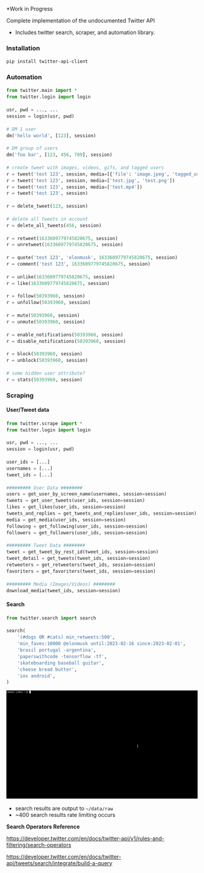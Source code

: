 *Work in Progress

Complete implementation of the undocumented Twitter API

- Includes twitter search, scraper, and automation library.


### Installation
```bash
pip install twitter-api-client
```

### Automation

```python
from twitter.main import *
from twitter.login import login

usr, pwd = ..., ...
session = login(usr, pwd)

# DM 1 user
dm('hello world', [123], session)

# DM group of users
dm('foo bar', [123, 456, 789], session)

# create tweet with images, videos, gifs, and tagged users
r = tweet('test 123', session, media=[{'file': 'image.jpeg', 'tagged_users': [123234345456], 'alt': 'some image'}])
r = tweet('test 123', session, media=['test.jpg', 'test.png'])
r = tweet('test 123', session, media=['test.mp4'])
r = tweet('test 123', session)

r = delete_tweet(123, session)

# delete all tweets in account
r = delete_all_tweets(456, session)

r = retweet(1633609779745820675, session)
r = unretweet(1633609779745820675, session)

r = quote('test 123', 'elonmusk', 1633609779745820675, session)
r = comment('test 123', 1633609779745820675, session)

r = unlike(1633609779745820675, session)
r = like(1633609779745820675, session)

r = follow(50393960, session)
r = unfollow(50393960, session)

r = mute(50393960, session)
r = unmute(50393960, session)

r = enable_notifications(50393960, session)
r = disable_notifications(50393960, session)

r = block(50393960, session)
r = unblock(50393960, session)

# some hidden user attribute?
r = stats(50393960, session)

```

### Scraping
#### User/Tweet data

```python
from twitter.scrape import *
from twitter.login import login

usr, pwd = ..., ...
session = login(usr, pwd)

user_ids = [...]
usernames = [...]
tweet_ids = [...]

######### User Data ########
users = get_user_by_screen_name(usernames, session=session)
tweets = get_user_tweets(user_ids, session=session)
likes = get_likes(user_ids, session=session)
tweets_and_replies = get_tweets_and_replies(user_ids, session=session)
media = get_media(user_ids, session=session)
following = get_following(user_ids, session=session)
followers = get_followers(user_ids, session=session)

######### Tweet Data ########
tweet = get_tweet_by_rest_id(tweet_ids, session=session)
tweet_detail = get_tweets(tweet_ids, session=session)
retweeters = get_retweeters(tweet_ids, session=session)
favoriters = get_favoriters(tweet_ids, session=session)

######### Media (Images/Videos) ########
download_media(tweet_ids, session=session)
```

#### Search

```python   
from twitter.search import search

search(
    '(#dogs OR #cats) min_retweets:500',
    'min_faves:10000 @elonmusk until:2023-02-16 since:2023-02-01',
    'brasil portugal -argentina',
    'paperswithcode -tensorflow -tf',
    'skateboarding baseball guitar',
    'cheese bread butter',
    'ios android',
)
```
![](assets/example-search.gif)

- search results are output to `~/data/raw`
- ~400 search results rate limiting occurs

**Search Operators Reference**

https://developer.twitter.com/en/docs/twitter-api/v1/rules-and-filtering/search-operators

https://developer.twitter.com/en/docs/twitter-api/tweets/search/integrate/build-a-query
